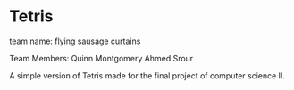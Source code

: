 # Tetris

team name:
flying sausage curtains

Team Members:
Quinn Montgomery
Ahmed Srour

A simple version of Tetris made for the final project of computer science II.
